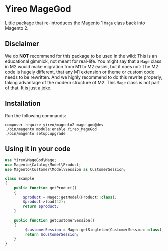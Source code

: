 # Yireo MageGod
Little package that re-introduces the Magento 1 `Mage` class back into Magento 2.

## Disclaimer
We do **NOT** recommend for this package to be used in the wild: This is an educational gimmick, not meant for real-life. You might say that a `Mage` class in M2 would make migration from M1 to M2 easier, but it does not: The M2 code is hugely different, that any M1 extension or theme or custom code needs to be rewritten. And we highly recommend to do this rewrite properly, taking advantage of the modern structure of M2. This `Mage` class is not part of that. It is just a joke. 

## Installation
Run the following commands:

    composer require yireo/magento2-mage-god@dev
    ./bin/magento module:enable Yireo_MageGod
    ./bin/magento setup:upgrade

## Using it in your code
```php
use Yireo\MageGod\Mage;
use Magento\Catalog\Model\Product;
use Magento\Customer\Model\Session as CustomerSession;

class Example
{
    public function getProduct()
    {
        $product = Mage::getModel(Product::class);
        $product->load(42);
        return $product;
    }
    
    public function getCustomerSession()
    {
         $customerSession = Mage::getSingleton(CustomerSession::class);
         return $customerSession;
    }
}
```
